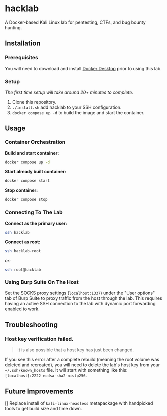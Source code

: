 # hacklab

A Docker-based Kali Linux lab for pentesting, CTFs, and bug bounty hunting.

## Installation

### Prerequisites
You will need to download and install [Docker Desktop](https://docs.docker.com/get-docker/) prior to using this lab.

### Setup
*The first time setup will take around 20+ minutes to complete.*

1. Clone this repository.
2. `./install.sh` add hacklab to your SSH configuration.
3. `docker compose up -d` to build the image and start the container.

## Usage

### Container Orchestration
**Build and start container:**
```bash
docker compose up -d
```

**Start already built container:**
```bash
docker compose start
```

**Stop container:**
```bash
docker compose stop
```

### Connecting To The Lab

**Connect as the primary user:**
```bash
ssh hacklab
```

**Connect as root:**
```bash
ssh hacklab-root
```

*or:*
```bash
ssh root@hacklab
```

### Using Burp Suite On The Host

Set the SOCKS proxy settings (`localhost:1337`) under the "User options" tab of Burp Suite to proxy traffic from the host through the lab. This requires having an active SSH connection to the lab with dynamic port forwarding enabled to work.

## Troubleshooting

### Host key verification failed.

> It is also possible that a host key has just been changed.

If you see this error after a complete rebuild (meaning the root volume was deleted and recreated), you will need to delete the lab's host key from your `~/.ssh/known_hosts` file. It will start with something like this: `[localhost]:2222 ecdsa-sha2-nistp256`.

## Future Improvements

[] Replace install of `kali-linux-headless` metapackage with handpicked tools to get build size and time down.
